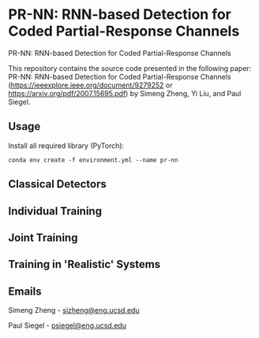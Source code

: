 # PR-NN: RNN-based Detection for Coded Partial-Response Channels
PR-NN: RNN-based Detection for Coded Partial-Response Channels

This repository contains the source code presented in the following paper: PR-NN: RNN-based Detection for Coded Partial-Response Channels (https://ieeexplore.ieee.org/document/9279252 or https://arxiv.org/pdf/2007.15695.pdf) by Simeng Zheng, Yi Liu, and Paul Siegel.

## Usage
Install all required library (PyTorch):

```
conda env create -f environment.yml --name pr-nn
```
## Classical Detectors

## Individual Training

## Joint Training

## Training in 'Realistic' Systems

## Emails
Simeng Zheng - sizheng@eng.ucsd.edu

Paul Siegel - psiegel@eng.ucsd.edu
